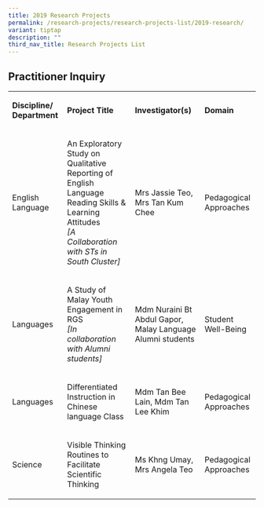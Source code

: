 ```yaml
---
title: 2019 Research Projects
permalink: /research-projects/research-projects-list/2019-research/
variant: tiptap
description: ""
third_nav_title: Research Projects List
---
```

<h2>Practitioner Inquiry</h2><table><tbody><tr><td rowspan="1" colspan="1"><p><strong>Discipline/ Department</strong></p></td><td rowspan="1" colspan="1"><p><strong>Project Title</strong></p></td><td rowspan="1" colspan="1"><p><strong>Investigator(s)</strong></p></td><td rowspan="1" colspan="1"><p><strong>Domain</strong></p></td></tr><tr><td rowspan="1" colspan="1"><p>English Language</p></td><td rowspan="1" colspan="1"><p>An Exploratory Study on Qualitative Reporting of English Language Reading Skills &amp; Learning Attitudes<br><em>[A Collaboration with STs in South Cluster]</em></p></td><td rowspan="1" colspan="1"><p>Mrs Jassie Teo, Mrs Tan Kum Chee</p></td><td rowspan="1" colspan="1"><p>Pedagogical Approaches</p></td></tr><tr><td rowspan="1" colspan="1"><p>Languages</p></td><td rowspan="1" colspan="1"><p>A Study of Malay Youth Engagement in RGS<br><em>[In collaboration with Alumni students]</em></p></td><td rowspan="1" colspan="1"><p>Mdm Nuraini Bt Abdul Gapor, Malay Language Alumni students</p></td><td rowspan="1" colspan="1"><p>Student Well-Being</p></td></tr><tr><td rowspan="1" colspan="1"><p>Languages</p></td><td rowspan="1" colspan="1"><p>Differentiated Instruction in Chinese language Class</p></td><td rowspan="1" colspan="1"><p>Mdm Tan Bee Lain, Mdm Tan Lee Khim</p></td><td rowspan="1" colspan="1"><p>Pedagogical Approaches</p></td></tr><tr><td rowspan="1" colspan="1"><p>Science</p></td><td rowspan="1" colspan="1"><p>Visible Thinking Routines to Facilitate Scientific Thinking</p></td><td rowspan="1" colspan="1"><p>Ms Khng Umay, Mrs Angela Teo</p></td><td rowspan="1" colspan="1"><p>Pedagogical Approaches</p></td></tr></tbody></table><p></p>